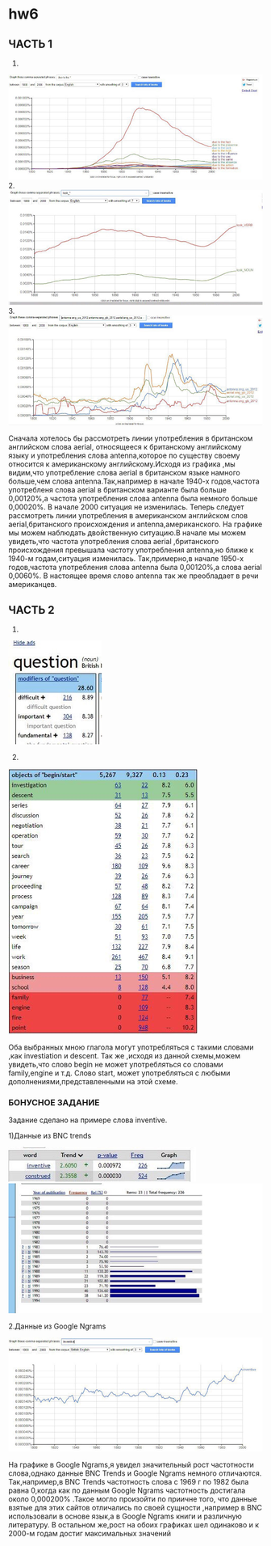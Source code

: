# hw6
## ЧАСТЬ 1

1.
![](https://github.com/Dimon322/hw6/blob/master/FC23C31F-093F-4ECE-B03A-F18F1F7E1077.jpeg)
2. 
![](https://github.com/Dimon322/hw6/blob/master/B148F899-2EA0-4B4E-99CC-D525BDB6001D.jpeg)
3.
![](https://github.com/Dimon322/hw6/blob/master/E3D9B865-C00E-4605-8570-D7BDD16E2C74.jpeg)

Сначала хотелось бы рассмотреть линии употребления в британском английском слова aerial, относящееся к британскому английскому языку и употребления слова antenna,которое по существу своему относится к американскому английскому.Исходя из графика ,мы видим,что употребление слова aerial в британском языке намного больше,чем слова antenna.Так,например в начале 1940-х годов,частота употребленя слова aerial в британском варианте была больше 0,00120%,а частота употребления слова antenna была немного больше 0,00020%. В начале 2000 ситуация не изменилась. Теперь следует рассмотреть линии употребления в американском английском слов aerial,британского происхождения и antenna,американского. На графике мы можем наблюдать двойственную ситуацию.В начале мы можем увидеть,что частота употребления слова aerial ,британского происхождения превышала частоту употребления antenna,но ближе к 1940-м годам,ситуация изменилась. Так,примерно,в начале 1950-х годов,частота употребления слова antenna была 0,00120%,а слова aerial 0,0060%. В настоящее время слово antenna так же преобладает в речи американцев.
## ЧАСТЬ 2
1. 
![](https://github.com/Dimon322/hw6/blob/master/413EEEC3-9573-4868-8F6B-2748A5E372A7.jpeg)

2.
![](https://github.com/Dimon322/hw6/blob/master/8130F076-DD60-463D-A672-2E550AA2016B.jpeg)

Оба выбранных мною глагола могут употребляться с такими словами ,как investiation и descent. Так же ,исходя из данной схемы,можем увидеть,что слово begin не может употребляться со словами family,engine и т.д. Слово start, может употребляться с любыми дополнениями,представленными на этой схеме.

### БОНУСНОЕ ЗАДАНИЕ

Задание сделано на примере слова inventive.

1)Данные из BNC trends

![](https://github.com/Dimon322/hw6/blob/master/E340CEB1-4BE7-4AD4-B754-03C729E04AF8.jpeg)
![](https://github.com/Dimon322/hw6/blob/master/4C1CC726-98E6-45C7-B6E9-87AC12F56BC6.jpeg)

2.Данные из Google Ngrams

![](https://github.com/Dimon322/hw6/blob/master/F799BAA6-F6BE-417B-919C-8F75769C484E.jpeg)

На графике в Google Ngrams,я увидел значительный рост частотности слова,однако данные BNC Trends и Google Ngrams немного отличаются. Так,например,в BNC Trends частотность слова с 1969 г по 1982 была равна 0,когда как по данным Google Ngrams частотность достигала около 0,000200% .Такое могло произойти по приичне того, что данные взятые для этих сайтов отличались по своей сущности ,например в BNC использовали в основе язык,а в Google Ngrams книги и различную литературу. В остальном же,рост на обоих графиках шел одинаково и к 2000-м годам достиг максимальных значений
